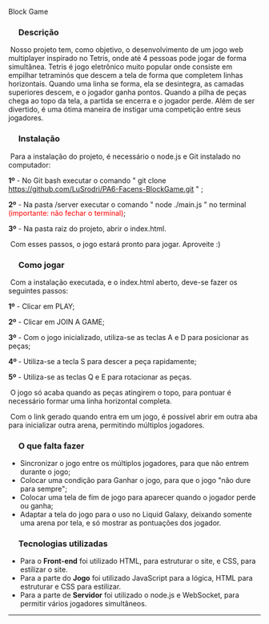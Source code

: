 Block Game

### 

<h3 style="margin-left:20px;">Descrição</h3>

​	Nosso projeto tem, como objetivo, o desenvolvimento de um jogo web multiplayer inspirado no Tetris, onde até 4 pessoas pode jogar de forma simultânea. Tetris é jogo eletrônico muito popular onde consiste em empilhar tetraminós que descem a tela de forma que completem linhas horizontais. Quando uma linha se forma, ela se desintegra, as camadas superiores descem, e o jogador ganha pontos. Quando a pilha de peças chega ao topo da tela, a partida se encerra e o jogador perde. Além de ser divertido, é uma ótima maneira de instigar uma competição entre seus jogadores.



<h3 style="margin-left:20px;">Instalação</h3>

​	Para a instalação do projeto, é necessário o node.js e Git instalado no computador:

<b>1º</b> - No Git bash executar o comando " git clone https://github.com/LuSrodri/PA6-Facens-BlockGame.git " ;

<b>2º</b> - Na pasta /server executar o comando " node ./main.js " no terminal <span style="color:red;">(importante: não fechar o terminal)</span>;

<b>3º</b> - Na pasta raiz do projeto, abrir o index.html.

​	Com esses passos, o jogo estará pronto para jogar. Aproveite :)



<h3 style="margin-left:20px;">Como jogar</h3>

​	Com a instalação executada, e o index.html aberto, deve-se fazer os seguintes passos:

<b>1º</b> - Clicar em PLAY;

<b>2º</b> - Clicar em JOIN A GAME;

<b>3º</b> - Com o jogo inicializado, utiliza-se as teclas A e D para posicionar as peças;

<b>4º </b>- Utiliza-se a tecla S para descer a peça rapidamente;

<b>5º</b> - Utiliza-se as teclas Q e E para rotacionar as peças.

​	O jogo só acaba quando as peças atingirem o topo, para pontuar é necessário formar uma linha horizontal completa.

​	Com o link gerado quando entra em um jogo, é possível abrir em outra aba para inicializar outra arena, permitindo múltiplos jogadores.



<h3 style="margin-left:20px;">O que falta fazer</h3>

 - Sincronizar o jogo entre os múltiplos jogadores, para que não entrem durante o jogo;
 - Colocar uma condição para Ganhar o jogo, para que o jogo "não dure para sempre";
 - Colocar uma tela de fim de jogo para aparecer quando o jogador perde ou ganha;
 - Adaptar a tela do jogo para o uso no Liquid Galaxy, deixando somente uma arena por tela, e só mostrar as pontuações dos jogador.



<h3 style="margin-left:20px;">Tecnologias utilizadas</h3>

- Para o <b>Front-end</b> foi utilizado HTML, para estruturar o site, e CSS, para estilizar o site.
- Para a parte do <b>Jogo</b> foi utilizado JavaScript para a lógica, HTML para estruturar e CSS para estilizar. 
- Para a parte de <b>Servidor</b> foi utilizado o node.js e WebSocket, para permitir vários jogadores simultâneos.



-------------------------------------------------------------------------------------------------------------------------------------------------------------------------------------------
